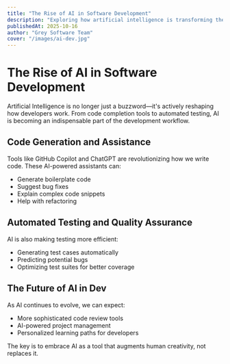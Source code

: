 ```yaml
---
title: "The Rise of AI in Software Development"
description: "Exploring how artificial intelligence is transforming the way we write, test, and deploy code."
publishedAt: 2025-10-16
author: "Grey Software Team"
cover: "/images/ai-dev.jpg"
---
```


# The Rise of AI in Software Development

Artificial Intelligence is no longer just a buzzword—it's actively reshaping how developers work. From code completion tools to automated testing, AI is becoming an indispensable part of the development workflow.

## Code Generation and Assistance

Tools like GitHub Copilot and ChatGPT are revolutionizing how we write code. These AI-powered assistants can:

- Generate boilerplate code
- Suggest bug fixes
- Explain complex code snippets
- Help with refactoring

## Automated Testing and Quality Assurance

AI is also making testing more efficient:

- Generating test cases automatically
- Predicting potential bugs
- Optimizing test suites for better coverage

## The Future of AI in Dev

As AI continues to evolve, we can expect:

- More sophisticated code review tools
- AI-powered project management
- Personalized learning paths for developers

The key is to embrace AI as a tool that augments human creativity, not replaces it.